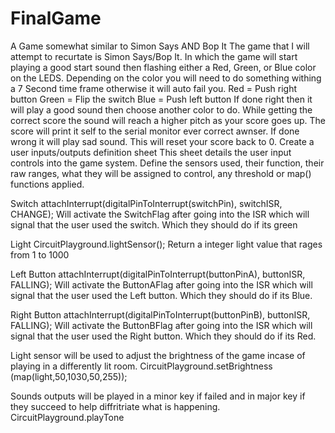 # FinalGame
A Game somewhat similar to Simon Says AND Bop It
The game that I will attempt to recurtate is Simon Says/Bop It. 
In which the game will start playing a good start sound then flashing either a Red, Green, or Blue color on the LEDS. 
Depending on the color you will need to do something withing a 7 Second time frame otherwise it will auto fail you.
Red = Push right button
Green = Flip the switch
Blue = Push left button
If done right then it will play a good sound then choose another color to do. While getting the correct score the sound will reach a higher pitch as your score goes up. The score will print it self to the serial monitor ever correct awnser.
If done wrong it will play sad sound. This will reset your score back to 0.
Create a user inputs/outputs definition sheet
This sheet details the user input controls into the game system. Define the sensors used, their function, their raw ranges, what they will be assigned to control, any threshold or map() functions applied.

Switch
attachInterrupt(digitalPinToInterrupt(switchPin), switchISR, CHANGE);
Will activate the SwitchFlag after going into the ISR which will signal that the user used the switch. Which they should do if its green

Light
CircuitPlayground.lightSensor();
Return a integer light value that rages from 1 to 1000

Left Button
attachInterrupt(digitalPinToInterrupt(buttonPinA), buttonISR, FALLING);
Will activate the ButtonAFlag after going into the ISR which will signal that the user used the Left button. Which they should do if its Blue.

Right Button
attachInterrupt(digitalPinToInterrupt(buttonPinB), buttonISR, FALLING);
Will activate the ButtonBFlag after going into the ISR which will signal that the user used the Right button. Which they should do if its Red.

Light sensor will be used to adjust the brightness of the game incase of playing in a differently lit room.
CircuitPlayground.setBrightness
(map(light,50,1030,50,255));

Sounds outputs will be played in a minor key if failed and in major key if they succeed to help diffritriate what is happening.
CircuitPlayground.playTone









